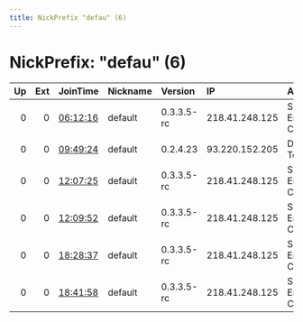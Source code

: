 ```yaml
---
title: NickPrefix "defau" (6)
---
```


# NickPrefix: "defau" (6)

|   Up |   Ext | JoinTime                                                                                            | Nickname   | Version    | IP             | AS                               | CC   |   ORp |   Dirp | OS      | Contact   |   eFamMembers |
|-----:|------:|:----------------------------------------------------------------------------------------------------|:-----------|:-----------|:---------------|:---------------------------------|:-----|------:|-------:|:--------|:----------|--------------:|
|    0 |     0 | [06:12:16](https://metrics.torproject.org/rs.html#details/3DEB5DC8072088E8CC04E2EAD1609911D186BBDD) | default    | 0.3.3.5-rc | 218.41.248.125 | So-net Entertainment Corporation | jp   | 63981 |      0 | Windows | None      |             1 |
|    0 |     0 | [09:49:24](https://metrics.torproject.org/rs.html#details/3A617527964ADD00AF86CE4B8D867FAD02D56E43) | default    | 0.2.4.23   | 93.220.152.205 | Deutsche Telekom AG              | de   |   443 |   9030 | Windows | None      |             1 |
|    0 |     0 | [12:07:25](https://metrics.torproject.org/rs.html#details/F1AFF69CEE2DB23C5F12DA62157B4E1D6158F188) | default    | 0.3.3.5-rc | 218.41.248.125 | So-net Entertainment Corporation | jp   | 63981 |      0 | Windows | None      |             1 |
|    0 |     0 | [12:09:52](https://metrics.torproject.org/rs.html#details/A41DE94F46B49DC6157AF18C7D051BCF23FF931B) | default    | 0.3.3.5-rc | 218.41.248.125 | So-net Entertainment Corporation | jp   | 63981 |      0 | Windows | None      |             1 |
|    0 |     0 | [18:28:37](https://metrics.torproject.org/rs.html#details/9B97673CD2377040FA99119679A94A5B052A185B) | default    | 0.3.3.5-rc | 218.41.248.125 | So-net Entertainment Corporation | jp   | 63981 |      0 | Windows | None      |             1 |
|    0 |     0 | [18:41:58](https://metrics.torproject.org/rs.html#details/0FEFD26485C850FD040E4196CB71B9E99CD313DA) | default    | 0.3.3.5-rc | 218.41.248.125 | So-net Entertainment Corporation | jp   | 63981 |      0 | Windows | None      |             1 |

